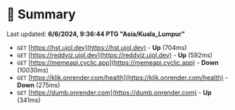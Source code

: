 # 📖 Summary
Last updated: **6/6/2024, 9:36:44 PTG "Asia/Kuala_Lumpur"**

- `GET` [https://hst.ujol.dev](https://hst.ujol.dev) - **Up** (704ms)
- `GET` [https://reddviz.ujol.dev](https://reddviz.ujol.dev) - **Up** (592ms)
- `GET` [https://memeapi.cyclic.app](https://memeapi.cyclic.app) - **Down** (10030ms)
- `GET` [https://klik.onrender.com/health](https://klik.onrender.com/health) - **Down** (275ms)
- `GET` [https://dumb.onrender.com](https://dumb.onrender.com) - **Up** (341ms)

